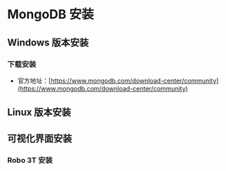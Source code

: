 # MongoDB 安装
## Windows 版本安装
### 下载安装
* 官方地址：[https://www.mongodb.com/download-center/community](https://www.mongodb.com/download-center/community)
### 

## Linux 版本安装


## 可视化界面安装
### Robo 3T 安装